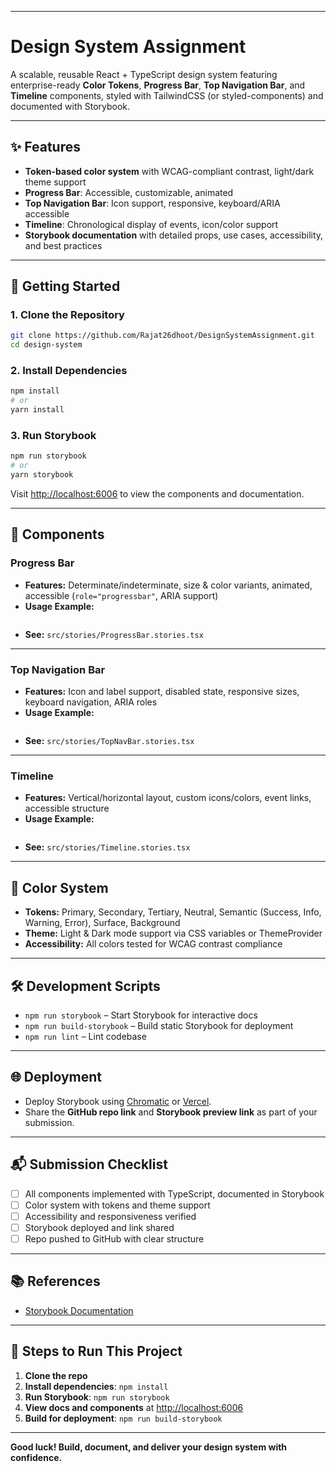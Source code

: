 
---

# Design System Assignment

A scalable, reusable React + TypeScript design system featuring enterprise-ready **Color Tokens**, **Progress Bar**, **Top Navigation Bar**, and **Timeline** components, styled with TailwindCSS (or styled-components) and documented with Storybook.

---

## ✨ Features

- **Token-based color system** with WCAG-compliant contrast, light/dark theme support
- **Progress Bar**: Accessible, customizable, animated
- **Top Navigation Bar**: Icon support, responsive, keyboard/ARIA accessible
- **Timeline**: Chronological display of events, icon/color support
- **Storybook documentation** with detailed props, use cases, accessibility, and best practices

---

## 🚀 Getting Started

### 1. Clone the Repository

```bash
git clone https://github.com/Rajat26dhoot/DesignSystemAssignment.git
cd design-system
```

### 2. Install Dependencies

```bash
npm install
# or
yarn install
```

### 3. Run Storybook

```bash
npm run storybook
# or
yarn storybook
```

Visit [http://localhost:6006](http://localhost:6006) to view the components and documentation.

---

## 🧱 Components

### Progress Bar

- **Features:** Determinate/indeterminate, size & color variants, animated, accessible (`role="progressbar"`, ARIA support)
- **Usage Example:**
  ```tsx
  
  ```
- **See:** `src/stories/ProgressBar.stories.tsx`

---

### Top Navigation Bar

- **Features:** Icon and label support, disabled state, responsive sizes, keyboard navigation, ARIA roles
- **Usage Example:**
  ```tsx
  
  ```
- **See:** `src/stories/TopNavBar.stories.tsx`

---

### Timeline

- **Features:** Vertical/horizontal layout, custom icons/colors, event links, accessible structure
- **Usage Example:**
  ```tsx
  
  ```
- **See:** `src/stories/Timeline.stories.tsx`

---

## 🎨 Color System

- **Tokens:** Primary, Secondary, Tertiary, Neutral, Semantic (Success, Info, Warning, Error), Surface, Background
- **Theme:** Light & Dark mode support via CSS variables or ThemeProvider
- **Accessibility:** All colors tested for WCAG contrast compliance

---


## 🛠️ Development Scripts

- `npm run storybook` – Start Storybook for interactive docs
- `npm run build-storybook` – Build static Storybook for deployment
- `npm run lint` – Lint codebase

---

## 🌐 Deployment

- Deploy Storybook using [Chromatic](https://www.chromatic.com/) or [Vercel](https://vercel.com/).
- Share the **GitHub repo link** and **Storybook preview link** as part of your submission.

---


## 📬 Submission Checklist

- [ ] All components implemented with TypeScript, documented in Storybook
- [ ] Color system with tokens and theme support
- [ ] Accessibility and responsiveness verified
- [ ] Storybook deployed and link shared
- [ ] Repo pushed to GitHub with clear structure

---

## 📚 References

- [Storybook Documentation](https://storybook.js.org/docs/react/get-started/introduction)

---

## 📝 Steps to Run This Project

1. **Clone the repo**
2. **Install dependencies**: `npm install`
3. **Run Storybook**: `npm run storybook`
4. **View docs and components** at [http://localhost:6006](http://localhost:6006)
5. **Build for deployment**: `npm run build-storybook`

---

**Good luck! Build, document, and deliver your design system with confidence.**

